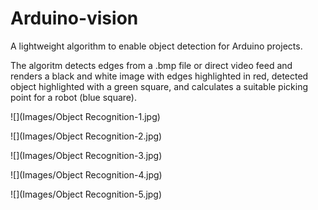 # Arduino-vision
A lightweight algorithm to enable object detection for Arduino projects.

The algoritm detects edges from a .bmp file or direct video feed and renders
a black and white image with edges highlighted in red, detected object highlighted
with a green square, and calculates a suitable picking point for a robot (blue square).


![](Images/Object Recognition-1.jpg)

![](Images/Object Recognition-2.jpg)

![](Images/Object Recognition-3.jpg)

![](Images/Object Recognition-4.jpg)

![](Images/Object Recognition-5.jpg)
